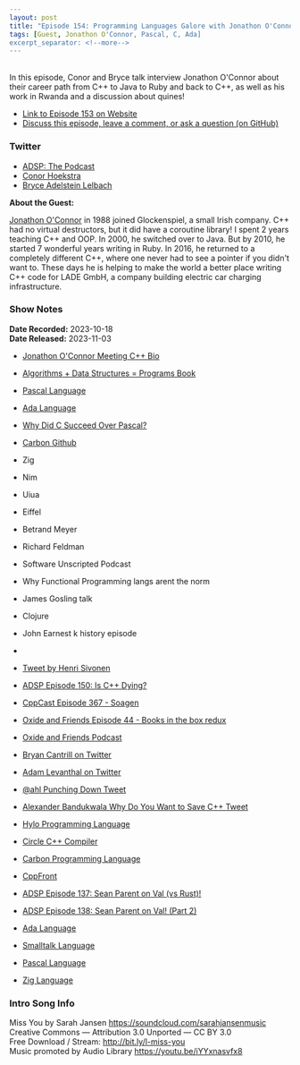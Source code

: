 ```yaml
---
layout: post
title: "Episode 154: Programming Languages Galore with Jonathon O'Connor"
tags: [Guest, Jonathon O'Connor, Pascal, C, Ada]
excerpt_separator: <!--more-->
---
```


<br>In this episode, Conor and Bryce talk interview Jonathon O'Connor about their career path from C++ to Java to Ruby and back to C++, as well as his work in Rwanda and a discussion about quines!

<!--more-->

* [Link to Episode 153 on Website](https://adspthepodcast.com/2023/10/27/Episode-153.html)
* [Discuss this episode, leave a comment, or ask a question (on GitHub)](https://github.com/codereport/adsp2/discussions/39)

### Twitter
 
* [ADSP: The Podcast](https://twitter.com/adspthepodcast)
* [Conor Hoekstra](https://twitter.com/code_report)
* [Bryce Adelstein Lelbach](https://twitter.com/blelbach)

**About the Guest:**

[Jonathon O'Connor](https://twitter.com/ninkibah) in 1988 joined Glockenspiel, a small Irish company. C++ had no virtual destructors, but it did have a coroutine library! I spent 2 years teaching C++ and OOP. In 2000, he switched over to Java. But by 2010, he started 7 wonderful years writing in Ruby. In 2016, he returned to a completely different C++, where one never had to see a pointer if you didn't want to. These days he is helping to make the world a better place writing C++ code for LADE GmbH, a company building electric car charging infrastructure.

### Show Notes
 
**Date Recorded:** 2023-10-18 <br>
**Date Released:** 2023-11-03

* [Jonathon O'Connor Meeting C++ Bio](https://meetingcpp.com/2018/Speaker/items/Jonathan_O_Connor.html)
* [Algorithms + Data Structures = Programs Book](https://www.cl72.org/110dataAlgo/Algorithms%20%20%20Data%20Structures%20=%20Programs%20%5BWirth%201976-02%5D.pdf)
* [Pascal Language](https://en.wikipedia.org/wiki/Pascal_(programming_language))
* [Ada Language](https://en.wikipedia.org/wiki/Ada_(programming_language))
* [Why Did C Succeed Over Pascal?](https://www.quora.com/Why-did-C-succeed-over-Pascal)
* [Carbon Github](https://github.com/carbon-language/carbon-lang)
* Zig
* Nim
* Uiua
* Eiffel
* Betrand Meyer
* Richard Feldman
* Software Unscripted Podcast
* Why Functional Programming langs arent the norm
* James Gosling talk
* Clojure
* John Earnest k history episode

* 
* [Tweet by Henri Sivonen](https://x.com/hsivonen/status/1556721826017214464?s=20)

* [ADSP Episode 150: Is C++ Dying?](https://adspthepodcast.com/2023/10/06/Episode-150.html)
* [CppCast Episode 367 - Soagen](https://cppcast.com/soagen/)
* [Oxide and Friends Episode 44 - Books in the box redux](https://oxide.computer/podcasts/oxide-and-friends/955244)
* [Oxide and Friends Podcast](https://oxide.computer/podcasts/oxide-and-friends)
* [Bryan Cantrill on Twitter](https://twitter.com/bcantrill)
* [Adam Levanthal on Twitter](https://twitter.com/ahl)
* [@ahl Punching Down Tweet](https://x.com/ahl/status/1710446879346192509?s=20)
* [Alexander Bandukwala Why Do You Want to Save C++ Tweet](https://twitter.com/abanduk/status/1711178319847186765)
* [Hylo Programming Language](https://www.hylo-lang.org/)
* [Circle C++ Compiler](https://www.circle-lang.org/)
* [Carbon Programming Language](https://github.com/carbon-language/carbon-lang)
* [CppFront](https://github.com/hsutter/cppfront)
* [ADSP Episode 137: Sean Parent on Val (vs Rust)!](https://adspthepodcast.com/2023/07/07/Episode-137.html)
* [ADSP Episode 138: Sean Parent on Val! (Part 2)](https://adspthepodcast.com/2023/07/14/Episode-138.html)
* [Ada Language](https://en.wikipedia.org/wiki/Ada_(programming_language))
* [Smalltalk Language](https://en.wikipedia.org/wiki/Smalltalk)
* [Pascal Language](https://en.wikipedia.org/wiki/Pascal_(programming_language))
* [Zig Language](https://ziglang.org/)



### Intro Song Info
 
Miss You by Sarah Jansen https://soundcloud.com/sarahjansenmusic<br>
Creative Commons — Attribution 3.0 Unported — CC BY 3.0<br>
Free Download / Stream: http://bit.ly/l-miss-you<br>
Music promoted by Audio Library https://youtu.be/iYYxnasvfx8<br>

